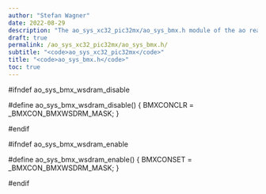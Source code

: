 ```yaml
---
author: "Stefan Wagner"
date: 2022-08-29
description: "The ao_sys_xc32_pic32mx/ao_sys_bmx.h module of the ao real-time operating system."
draft: true
permalink: /ao_sys_xc32_pic32mx/ao_sys_bmx.h/ 
subtitle: "<code>ao_sys_xc32_pic32mx</code>"
title: "<code>ao_sys_bmx.h</code>"
toc: true
---
```


#ifndef ao_sys_bmx_wsdram_disable

#define ao_sys_bmx_wsdram_disable()     { BMXCONCLR = _BMXCON_BMXWSDRM_MASK; }

#endif

#ifndef ao_sys_bmx_wsdram_enable

#define ao_sys_bmx_wsdram_enable()      { BMXCONSET = _BMXCON_BMXWSDRM_MASK; }

#endif

